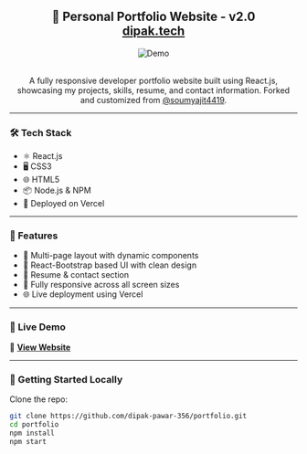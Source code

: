 <h2 align="center">
  🚀 Personal Portfolio Website - v2.0<br/>
  <a href="https://dipak-pawar.vercel.app/" target="_blank">dipak.tech</a>
</h2>

<div align="center">
  <img alt="Demo" src="./Images/portfolio-preview.png" />
</div>

<br/>

<p align="center">
  A fully responsive developer portfolio website built using React.js, showcasing my projects, skills, resume, and contact information. Forked and customized from <a href="https://github.com/soumyajit4419/Portfolio" target="_blank">@soumyajit4419</a>.
</p>

---

### 🛠 Tech Stack

- ⚛️ React.js
- 🖥️ CSS3
- 🌐 HTML5
- 📦 Node.js & NPM
- 🚀 Deployed on Vercel

---

### 🚩 Features

- 📖 Multi-page layout with dynamic components
- 🎨 React-Bootstrap based UI with clean design
- 💼 Resume & contact section
- 📱 Fully responsive across all screen sizes
- 🌐 Live deployment using Vercel

---

### 🚀 Live Demo

🔗 **[View Website](https://dipak-pawar.vercel.app/)**

---

### 📂 Getting Started Locally

Clone the repo:

```bash
git clone https://github.com/dipak-pawar-356/portfolio.git
cd portfolio
npm install
npm start
